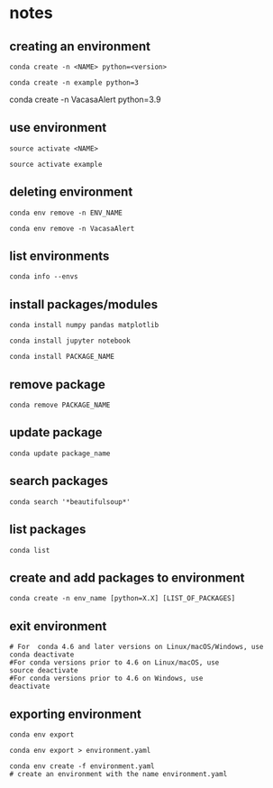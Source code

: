 # notes

## creating an environment
```CMD/TERMINAL
conda create -n <NAME> python=<version>
```
```CMD/TERMINAL
conda create -n example python=3
```

conda create -n VacasaAlert python=3.9

## use environment
```CMD/TERMINAL
source activate <NAME>
```
```CMD/TERMINAL
source activate example
```

## deleting environment
```CMD/TERMINAL
conda env remove -n ENV_NAME
```
```CMD/TERMINAL
conda env remove -n VacasaAlert
```

## list environments
```CMD/TERMINAL
conda info --envs
```

## install packages/modules
```CMD/TERMINAL
conda install numpy pandas matplotlib
```
```CMD/TERMINAL
conda install jupyter notebook
```
```CMD/TERMINAL
conda install PACKAGE_NAME
```

## remove package
```CMD/TERMINAL
conda remove PACKAGE_NAME
```

## update package
```CMD/TERMINAL
conda update package_name
```

## search packages
```CMD/TERMINAL
conda search '*beautifulsoup*'
```

## list packages
```CMD/TERMINAL
conda list
```

## create and add packages to environment
```CMD/TERMINAL
conda create -n env_name [python=X.X] [LIST_OF_PACKAGES]
```

## exit environment
``` CMD/TERMINAL
# For  conda 4.6 and later versions on Linux/macOS/Windows, use
conda deactivate
#For conda versions prior to 4.6 on Linux/macOS, use 
source deactivate
#For conda versions prior to 4.6 on Windows, use 
deactivate
```

## exporting environment
```CMD/TERMINAL
conda env export
```
```CMD/TERMINAL
conda env export > environment.yaml
```

```CMD/TERMINAL
conda env create -f environment.yaml 
# create an environment with the name environment.yaml
```

